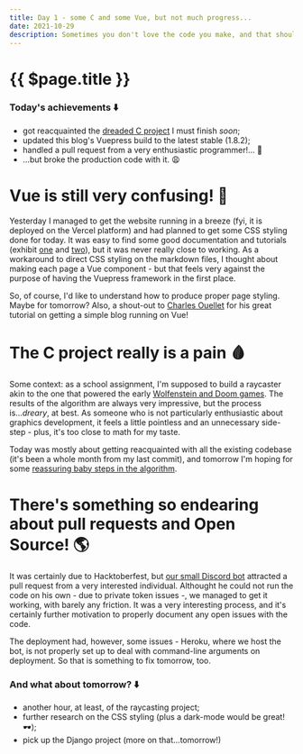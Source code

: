 ```yaml
---
title: Day 1 - some C and some Vue, but not much progress...
date: 2021-10-29
description: Sometimes you don't love the code you make, and that should be fine? 😩
---
```


# {{ $page.title }}

### Today's achievements ⬇️
- got reacquainted the [dreaded C project](./cub3d.pdf) I must finish *soon*;
- updated this blog's Vuepress build to the latest stable (1.8.2);
- handled a pull request from a very enthusiastic programmer!... 🥳
- ...but broke the production code with it. 😩

# Vue is still very confusing! 🤔

Yesterday I managed to get the website running in a breeze (fyi, it is deployed on the Vercel platform) and had planned to get some CSS styling done for today. It was easy to find some good documentation and tutorials (exhibit [one](https://petedavis.dev/fun-things-you-can-do-in-vuepress-markdown/#_2-class-and-style-bindings) and [two](https://v1.vuejs.org/guide/class-and-style.html)), but it was never really close to working. As a workaround to direct CSS styling on the markdown files, I thought about making each page a Vue component - but that feels very against the purpose of having the Vuepress framework in the first place.

So, of course, I'd like to understand how to produce proper page styling. Maybe for tomorrow? Also, a shout-out to [Charles Ouellet](https://snipcart.com/blog/vuepress-tutorial-vuejs-documentation) for his great tutorial on getting a simple blog running on Vue!

# The C project really is a pain 🩸

Some context: as a school assignment, I'm supposed to build a raycaster akin to the one that powered the early [Wolfenstein and Doom games](https://www.youtube.com/watch?v=HHIpl2cKw1U). The results of the algorithm are always very impressive, but the process is...*dreary*, at best. As someone who is not particularly enthusiastic about graphics development, it feels a little pointless and an unnecessary side-step - plus, it's too close to math for my taste.

Today was mostly about getting reacquainted with all the existing codebase (it's been a whole month from my last commit), and tomorrow I'm hoping for some [reassuring baby steps in the algorithm](https://lodev.org/cgtutor/raycasting.html).

# There's something so endearing about pull requests and Open Source! 🌎

It was certainly due to Hacktoberfest, but [our small Discord bot](https://github.com/protsaq/42discord_bot) attracted a pull request from a very interested individual. Althought he could not run the code on his own - due to private token issues -, we managed to get it working, with barely any friction. It was a very interesting process, and it's certainly further motivation to properly document any open issues with the code.

The deployment had, however, some issues - Heroku, where we host the bot, is not properly set up to deal with command-line arguments on deployment. So that is something to fix tomorrow, too.

### And what about tomorrow? ⬇️
- another hour, at least, of the raycasting project;
- further research on the CSS styling (plus a dark-mode would be great! 🕶);
- pick up the Django project (more on that...tomorrow!)
